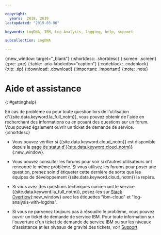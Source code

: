 ```yaml
---

copyright:
  years:  2018, 2019
lastupdated: "2019-03-06"

keywords: LogDNA, IBM, Log Analysis, logging, help, support

subcollection: LogDNA

---
```


{:new_window: target="_blank"}
{:shortdesc: .shortdesc}
{:screen: .screen}
{:pre: .pre}
{:table: .aria-labeledby="caption"}
{:codeblock: .codeblock}
{:tip: .tip}
{:download: .download}
{:important: .important}
{:note: .note}


# Aide et assistance
{: #gettinghelp}

En cas de problème ou pour toute question lors de l'utilisation d'{{site.data.keyword.la_full_notm}}, vous pouvez obtenir de l'aide en recherchant des informations ou en posant des questions sur un forum. Vous pouvez également ouvrir un ticket de demande de service.
{:shortdesc}

* Vous pouvez vérifier si {{site.data.keyword.cloud_notm}} est disponible depuis la [page de statut d'{{site.data.keyword.cloud_notm}}](https://cloud.ibm.com/status?selected=status){:new_window}.

* Vous pouvez consulter les forums pour voir si d'autres utilisateurs ont rencontré le
même problème. Si vous utilisez les forums pour poser une question, prenez soin d'étiqueter cette dernière de sorte que les équipes de développement {{site.data.keyword.cloud_notm}} la repère.
<!--Insert the appropriate Stack Overflow tag for your service for <service_keyword> in URL and text below:  -->
  * Si vous avez des questions techniques concernant le service {{site.data.keyword.la_full_notm}}, posez-les sur [Stack Overflow](http://stackoverflow.com/search?q=log-analysis-with-logdna+ibm-cloud){:new_window} avec les étiquettes "ibm-cloud" et "log-analysis-with-logdna".

* Si vous ne parvenez toujours pas à résoudre le problème, vous pouvez ouvrir un ticket de demande de service IBM. Pour toute information sur l'ouverture d'un ticket de demande de service IBM ou sur les niveaux d'assistance et les niveaux de gravité des tickets, voir [Support](/docs/get-support?topic=get-support-getting-customer-support#getting-customer-support).
